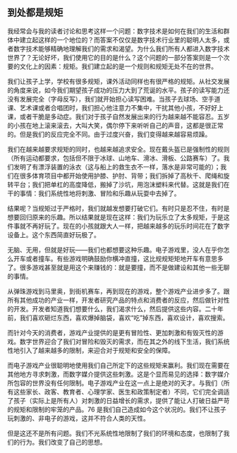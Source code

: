 ## 到处都是规矩

  我经常会与我的读者讨论和思考这样一个问题：数字技术是如何在我们的生活和群体中建立起这样的一个地位的？而答案不仅仅是数字技术行业里的聪明人太多，或者数字技术能够精确地理解我们的需求和渴望。为什么我们所有人都进入数字技术世界了？无论好坏，我们使用它的目的是什么？这个问题的一部分答案则是一个次要的文化上的因素：规矩。我们建立起的是一个规则和规矩无处不在的世界。

  我们让孩子上学，学校有很多规矩，课外活动同样也有很严格的规矩。从社交发展的角度来说，如今我们期望孩子成功的压力大到了荒诞的水平。孩子的读写能力还没有发展完全（字母反写），我们就开始担心读写困难。当孩子去球场、空手道课、艺术课或者合唱团时，我们担心他注意力不集中，干扰其他小孩，不好好上课，或者干脆是多动症。我们对于孩子自然发展出来的行为越来越不能容忍。五岁的小孩在地上滚来滚去，大叫大笑，偶尔停下来听听自己的声音，这都是很正常的。但是我们的反应完全不同。由于过度兴奋，我们变得越来越容易烦躁。

  我们在越来越要求规矩的同时，也越来越追求安全。现在戴头盔已是强制性的规则（所有运动都要求，包括但不限于冰球、山地车、滑冰、滑板、公路赛车）了。我们发明了有漂浮装置的泳衣（这与船上的救生衣不一样，落水是非常可能的）；我们在很多体育项目中都开始使用护膝、护肘、背带；我们拆掉了高秋千、爬绳和旋转平台；我们把单杠的高度降低，搬掉了沙坑，用泡沫塑料来代替。这就是我们在干的事情：我们系统性地将刺激、冒险和乐趣从玩耍中去掉了。

  结果呢？当规矩过于严格时，我们就越发想要打破它们。有时只是忍不住，有时是想要回归原来的乐趣。所以结果就是现在这样：我们为玩乐立了太多规矩，于是这件事就不再好玩了。现在的小孩就跟大人一样，把越来越多的玩乐时间花在了数字设备上。这个东西简直好玩极了。

  无脑、无用，但就是好玩——我们也都想要这种乐趣。电子游戏里，没人在乎你怎么开车或者撞车。有些游戏明确鼓励你横冲直撞，这比规规矩矩地开车有意思多了。很多游戏甚至就是用这个来赚钱的：就是要撞，而不是做建设和其他一些无聊的事情。

  从弹珠游戏到马里奥，到街机赛车，再到现在的游戏，整个游戏产业进步多了。跟所有其他成功的产业一样，开发者研究产品的特点和消费者的反应，然后做针对性的开发。开发者知道我们想要什么，我们渴求什么，然后提供这些内容。二十年前，我们喜欢砸烂东西，喜欢爆掉脑袋，喜欢“吃”掉东西，喜欢设计，喜欢搜索。

  而针对今天的消费者，游戏产业提供的是更有冒险性、更加刺激和有毁灭性的游戏。数字世界迎合了我们对冒险和毁灭的需求，而在其之外的线下生活，我们系统性地引入了越来越多的限制，来迎合对于规矩和安全的保障。

  而电子游戏产业很聪明地使用我们自己所定下的这些规矩来赢利。我们现在需要在其他地方寻求刺激，而数字媒介提供这些刺激。这是个显而易见的选择：数字媒介所包容的世界没有任何限制。电子游戏产业在这一点上是绝对的天才。与我们（所有这些家长、政客、教育者、心理学家、医生和政策制定者）不同，它们完全调适了孩子（实际上是所有人）对刺激的日益增长的需求，提供了能让人打破日益严苛的规矩和限制的牢笼的产品。76 是我们自己造成如今这个状况的。我们不让孩子玩刺激的、非电子的游戏，这并不符合人类的天性。

  但是这还不是所有问题。我们不光系统性地限制了我们的环境和态度，也限制了我们的行为。我们改变了自己的思想。